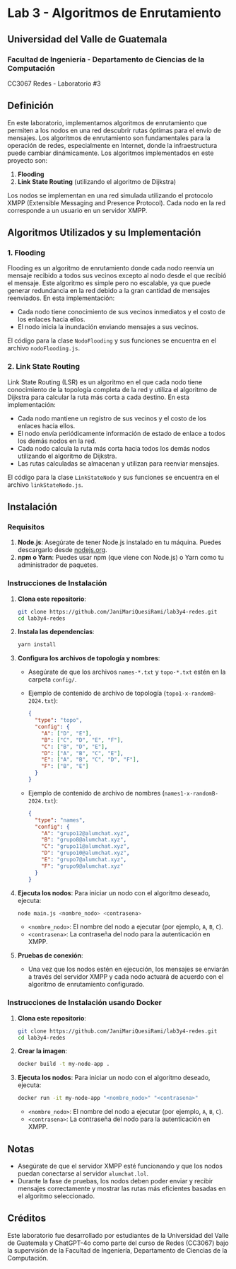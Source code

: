# Lab 3 - Algoritmos de Enrutamiento

## Universidad del Valle de Guatemala

### Facultad de Ingeniería - Departamento de Ciencias de la Computación

CC3067 Redes - Laboratorio #3

## Definición

En este laboratorio, implementamos algoritmos de enrutamiento que permiten a los nodos en una red descubrir rutas óptimas para el envío de mensajes. Los algoritmos de enrutamiento son fundamentales para la operación de redes, especialmente en Internet, donde la infraestructura puede cambiar dinámicamente. Los algoritmos implementados en este proyecto son:

1. **Flooding**
2. **Link State Routing** (utilizando el algoritmo de Dijkstra)

Los nodos se implementan en una red simulada utilizando el protocolo XMPP (Extensible Messaging and Presence Protocol). Cada nodo en la red corresponde a un usuario en un servidor XMPP.

## Algoritmos Utilizados y su Implementación

### 1. **Flooding**

Flooding es un algoritmo de enrutamiento donde cada nodo reenvía un mensaje recibido a todos sus vecinos excepto al nodo desde el que recibió el mensaje. Este algoritmo es simple pero no escalable, ya que puede generar redundancia en la red debido a la gran cantidad de mensajes reenviados. En esta implementación:

- Cada nodo tiene conocimiento de sus vecinos inmediatos y el costo de los enlaces hacia ellos.
- El nodo inicia la inundación enviando mensajes a sus vecinos.

El código para la clase `NodoFlooding` y sus funciones se encuentra en el archivo `nodoFlooding.js`.

### 2. **Link State Routing**

Link State Routing (LSR) es un algoritmo en el que cada nodo tiene conocimiento de la topología completa de la red y utiliza el algoritmo de Dijkstra para calcular la ruta más corta a cada destino. En esta implementación:

- Cada nodo mantiene un registro de sus vecinos y el costo de los enlaces hacia ellos.
- El nodo envía periódicamente información de estado de enlace a todos los demás nodos en la red.
- Cada nodo calcula la ruta más corta hacia todos los demás nodos utilizando el algoritmo de Dijkstra.
- Las rutas calculadas se almacenan y utilizan para reenviar mensajes.

El código para la clase `LinkStateNodo` y sus funciones se encuentra en el archivo `linkStateNodo.js`.

## Instalación

### Requisitos

1. **Node.js**: Asegúrate de tener Node.js instalado en tu máquina. Puedes descargarlo desde [nodejs.org](https://nodejs.org/).
2. **npm o Yarn**: Puedes usar npm (que viene con Node.js) o Yarn como tu administrador de paquetes.

### Instrucciones de Instalación

1. **Clona este repositorio**:

   ```bash
   git clone https://github.com/JaniMariQuesiRami/lab3y4-redes.git
   cd lab3y4-redes
   ```

2. **Instala las dependencias**:

   ```bash
   yarn install
   ```

3. **Configura los archivos de topología y nombres**:

   - Asegúrate de que los archivos `names-*.txt` y `topo-*.txt` estén en la carpeta `config/`.
   - Ejemplo de contenido de archivo de topología (`topo1-x-randomB-2024.txt`):

     ```json
     {
       "type": "topo",
       "config": {
         "A": ["D", "E"],
         "B": ["C", "D", "E", "F"],
         "C": ["B", "D", "E"],
         "D": ["A", "B", "C", "E"],
         "E": ["A", "B", "C", "D", "F"],
         "F": ["B", "E"]
       }
     }
     ```

   - Ejemplo de contenido de archivo de nombres (`names1-x-randomB-2024.txt`):

     ```json
     {
       "type": "names",
       "config": {
         "A": "grupo12@alumchat.xyz",
         "B": "grupo8@alumchat.xyz",
         "C": "grupo11@alumchat.xyz",
         "D": "grupo10@alumchat.xyz",
         "E": "grupo7@alumchat.xyz",
         "F": "grupo9@alumchat.xyz"
       }
     }
     ```

4. **Ejecuta los nodos**:
   Para iniciar un nodo con el algoritmo deseado, ejecuta:

   ```bash
   node main.js <nombre_nodo> <contrasena>
   ```

   - `<nombre_nodo>`: El nombre del nodo a ejecutar (por ejemplo, `A`, `B`, `C`).
   - `<contrasena>`: La contraseña del nodo para la autenticación en XMPP.

5. **Pruebas de conexión**:
   - Una vez que los nodos estén en ejecución, los mensajes se enviarán a través del servidor XMPP y cada nodo actuará de acuerdo con el algoritmo de enrutamiento configurado.

### Instrucciones de Instalación usando Docker

1. **Clona este repositorio**:

   ```bash
   git clone https://github.com/JaniMariQuesiRami/lab3y4-redes.git
   cd lab3y4-redes
   ```

2. **Crear la imagen**:

   ```bash
   docker build -t my-node-app .
   ```

3. **Ejecuta los nodos**:
   Para iniciar un nodo con el algoritmo deseado, ejecuta:

   ```bash
   docker run -it my-node-app "<nombre_nodo>" "<contrasena>"
   ```

   - `<nombre_nodo>`: El nombre del nodo a ejecutar (por ejemplo, `A`, `B`, `C`).
   - `<contrasena>`: La contraseña del nodo para la autenticación en XMPP.

## Notas

- Asegúrate de que el servidor XMPP esté funcionando y que los nodos puedan conectarse al servidor `alumchat.lol`.
- Durante la fase de pruebas, los nodos deben poder enviar y recibir mensajes correctamente y mostrar las rutas más eficientes basadas en el algoritmo seleccionado.

## Créditos

Este laboratorio fue desarrollado por estudiantes de la Universidad del Valle de Guatemala y ChatGPT-4o como parte del curso de Redes (CC3067) bajo la supervisión de la Facultad de Ingeniería, Departamento de Ciencias de la Computación.
